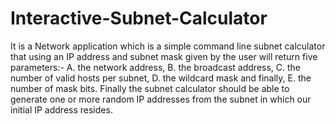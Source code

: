 # Interactive-Subnet-Calculator
It is a Network application which is a simple command line subnet calculator that using an IP address and subnet mask given by the user will return five parameters:- 
A. the network address, 
B. the broadcast address,
C. the number of valid hosts per subnet,
D. the wildcard mask and finally,
E. the number of mask bits. 
Finally the subnet calculator should be able to generate one or more random IP addresses from the subnet in which our initial IP address resides.
